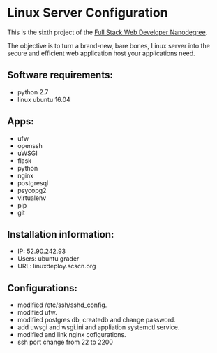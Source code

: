 
# Linux Server Configuration

This is the sixth project of the [Full Stack Web Developer Nanodegree](https://in.udacity.com/course/full-stack-web-developer-nanodegree--nd004/?). 

The objective is to turn a brand-new, bare bones, Linux server into the secure and efficient web application host your applications need.

## Software requirements:
* python 2.7
* linux ubuntu 16.04

##  Apps:
* ufw
* openssh
* uWSGI
* flask
* python
* nginx
* postgresql
* psycopg2
* virtualenv
* pip
* git

## Installation information:
* IP: 52.90.242.93
* Users: ubuntu grader
* URL: linuxdeploy.scscn.org


## Configurations:
* modified /etc/ssh/sshd_config.
* modified ufw.
* modified postgres db, createdb and change password.
* add uwsgi and wsgi.ini and appliation systemctl service.
* modified and link nginx cofigurations.
* ssh port change from 22 to 2200
